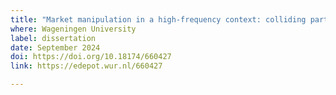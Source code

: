 ```yaml
---
title: "Market manipulation in a high-frequency context: colliding particle physics tools and financial market data"
where: Wageningen University
label: dissertation
date: September 2024
doi: https://doi.org/10.18174/660427
link: https://edepot.wur.nl/660427

---
```

